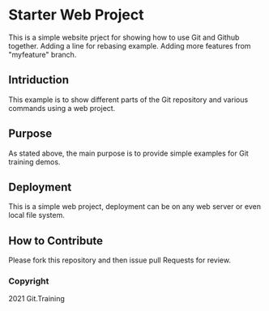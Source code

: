 # Starter Web Project

This is a simple website prject for showing how to use Git and Github together.
Adding a line for rebasing example. Adding more features from "myfeature" branch.


## Intriduction 

This example is to show different parts of the Git repository and various commands using a web project.

## Purpose

As stated above, the main purpose is to provide simple examples for Git training demos.

## Deployment

This is a simple web project, deployment can be on any web server or even local file system.

## How to Contribute

Please fork this repository and then issue pull Requests for review.

### Copyright

2021 Git.Training